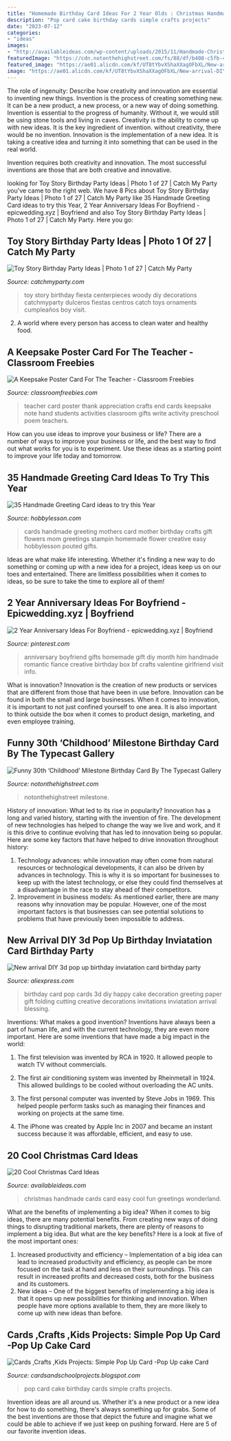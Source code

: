 ```yaml
---
title: "Homemade Birthday Card Ideas For 2 Year Olds : Christmas Handmade Cards Card Easy Cool Fun Greetings Wonderland"
description: "Pop card cake birthday cards simple crafts projects"
date: "2023-07-12"
categories:
- "ideas"
images:
- "http://availableideas.com/wp-content/uploads/2015/11/Handmade-Christmas-Cards-1.jpg"
featuredImage: "https://cdn.notonthehighstreet.com/fs/88/df/b408-c5fb-4e2e-8cfa-008084a65cba/original_funny-30th-childhood-milestone-birthday-card.jpg"
featured_image: "https://ae01.alicdn.com/kf/UT8tYbvXShaXXagOFbXL/New-arrival-DIY-3d-pop-up-birthday-inviatation-card-birthday-party-decoration.jpg"
image: "https://ae01.alicdn.com/kf/UT8tYbvXShaXXagOFbXL/New-arrival-DIY-3d-pop-up-birthday-inviatation-card-birthday-party-decoration.jpg"
---
```



The role of ingenuity: Describe how creativity and innovation are essential to inventing new things.
Invention is the process of creating something new. It can be a new product, a new process, or a new way of doing something. Invention is essential to the progress of humanity. Without it, we would still be using stone tools and living in caves.
Creativity is the ability to come up with new ideas. It is the key ingredient of invention. without creativity, there would be no invention. Innovation is the implementation of a new idea. It is taking a creative idea and turning it into something that can be used in the real world.

Invention requires both creativity and innovation. The most successful inventions are those that are both creative and innovative.

	

		
looking for Toy Story Birthday Party Ideas | Photo 1 of 27 | Catch My Party you've came to the right web. We have 8 Pics about Toy Story Birthday Party Ideas | Photo 1 of 27 | Catch My Party like 35 Handmade Greeting Card ideas to try this Year, 2 Year Anniversary Ideas For Boyfriend - epicwedding.xyz | Boyfriend and also Toy Story Birthday Party Ideas | Photo 1 of 27 | Catch My Party. Here you go:
		
    
## Toy Story Birthday Party Ideas | Photo 1 Of 27 | Catch My Party

<img loading=lazy src="https://photos-cdn.catchmyparty.com/PL/photos/0087/7705/dsc00042.jpg" onerror="this.onerror=null;this.src='https://tse1.mm.bing.net/th?id=OIP.eA6tsTR_LQIDYWUG3WOiNwHaGX&amp;pid=15.1';" alt="Toy Story Birthday Party Ideas | Photo 1 of 27 | Catch My Party">

_Source: catchmyparty.com_

>toy story birthday fiesta centerpieces woody diy decorations catchmyparty dulceros fiestas centros catch toys ornaments cumpleaños boy visit. 

	

2. A world where every person has access to clean water and healthy food. 

    
## A Keepsake Poster Card For The Teacher - Classroom Freebies

<img loading=lazy src="https://www.classroomfreebies.com/wp-content/uploads/2014/07/Takes-a-hand-poster.jpg" onerror="this.onerror=null;this.src='https://tse1.mm.bing.net/th?id=OIP.hN3A2rr8--ZQ-9TmVmScVAHaHr&amp;pid=15.1';" alt="A Keepsake Poster Card For The Teacher - Classroom Freebies">

_Source: classroomfreebies.com_

>teacher card poster thank appreciation crafts end cards keepsake note hand students activities classroom gifts write activity preschool poem teachers. 

	

How can you use ideas to improve your business or life?
There are a number of ways to improve your business or life, and the best way to find out what works for you is to experiment. Use these ideas as a starting point to improve your life today and tomorrow.

    
## 35 Handmade Greeting Card Ideas To Try This Year

<img loading=lazy src="http://hobbylesson.com/wp-content/uploads/2015/01/Ideas-for-handmade-greeting-cards-1.jpg" onerror="this.onerror=null;this.src='https://tse3.mm.bing.net/th?id=OIP.MmmDaXgq5JD7ox1IKE-xFwHaJ4&amp;pid=15.1';" alt="35 Handmade Greeting Card ideas to try this Year">

_Source: hobbylesson.com_

>cards handmade greeting mothers card mother birthday crafts gift flowers mom greetings stampin homemade flower creative easy hobbylesson pouted gifts. 

	

Ideas are what make life interesting. Whether it's finding a new way to do something or coming up with a new idea for a project, ideas keep us on our toes and entertained. There are limitless possibilities when it comes to ideas, so be sure to take the time to explore all of them!

    
## 2 Year Anniversary Ideas For Boyfriend - Epicwedding.xyz | Boyfriend

<img loading=lazy src="https://i.pinimg.com/736x/91/e6/92/91e6923be31c9460cb6c2298b7d076ed--boyfriend-ideas-shadow-box-ideas-for-boyfriend.jpg" onerror="this.onerror=null;this.src='https://tse3.mm.bing.net/th?id=OIP.aly38hg38M3NgzUmHqb5yQHaJ7&amp;pid=15.1';" alt="2 Year Anniversary Ideas For Boyfriend - epicwedding.xyz | Boyfriend">

_Source: pinterest.com_

>anniversary boyfriend gifts homemade gift diy month him handmade romantic fiance creative birthday box bf crafts valentine girlfriend visit info. 

	

What is innovation?
Innovation is the creation of new products or services that are different from those that have been in use before. Innovation can be found in both the small and large businesses. When it comes to innovation, it is important to not just confined yourself to one area. It is also important to think outside the box when it comes to product design, marketing, and even employee training.

    
## Funny 30th ‘Childhood’ Milestone Birthday Card By The Typecast Gallery

<img loading=lazy src="https://cdn.notonthehighstreet.com/fs/88/df/b408-c5fb-4e2e-8cfa-008084a65cba/original_funny-30th-childhood-milestone-birthday-card.jpg" onerror="this.onerror=null;this.src='https://tse2.mm.bing.net/th?id=OIP.1ZyR_l456euhhPCzCDPJ6AHaHa&amp;pid=15.1';" alt="Funny 30th ‘Childhood’ Milestone Birthday Card By The Typecast Gallery">

_Source: notonthehighstreet.com_

>notonthehighstreet milestone. 

	

History of innovation: What led to its rise in popularity?
Innovation has a long and varied history, starting with the invention of fire. The development of new technologies has helped to change the way we live and work, and it is this drive to continue evolving that has led to innovation being so popular. Here are some key factors that have helped to drive innovation throughout history: 
1) Technology advances: while innovation may often come from natural resources or technological developments, it can also be driven by advances in technology. This is why it is so important for businesses to keep up with the latest technology, or else they could find themselves at a disadvantage in the race to stay ahead of their competitors. 
2) Improvement in business models: As mentioned earlier, there are many reasons why innovation may be popular. However, one of the most important factors is that businesses can see potential solutions to problems that have previously been impossible to address.

    
## New Arrival DIY 3d Pop Up Birthday Inviatation Card Birthday Party

<img loading=lazy src="https://ae01.alicdn.com/kf/UT8tYbvXShaXXagOFbXL/New-arrival-DIY-3d-pop-up-birthday-inviatation-card-birthday-party-decoration.jpg" onerror="this.onerror=null;this.src='https://tse1.mm.bing.net/th?id=OIP.br10oW8wykfR4Jq905MvHQHaHa&amp;pid=15.1';" alt="New arrival DIY 3d pop up birthday inviatation card birthday party">

_Source: aliexpress.com_

>birthday card pop cards 3d diy happy cake decoration greeting paper gift folding cutting creative decorations invitations inviatation arrival blessing. 

	

Inventions: What makes a good invention?
Inventions have always been a part of human life, and with the current technology, they are even more important. Here are some inventions that have made a big impact in the world:
1. The first television was invented by RCA in 1920. It allowed people to watch TV without commercials.

2. The first air conditioning system was invented by Rheinmetall in 1924. This allowed buildings to be cooled without overloading the AC units.

3. The first personal computer was invented by Steve Jobs in 1969. This helped people perform tasks such as managing their finances and working on projects at the same time.

4. The iPhone was created by Apple Inc in 2007 and became an instant success because it was affordable, efficient, and easy to use.

    
## 20 Cool Christmas Card Ideas

<img loading=lazy src="http://availableideas.com/wp-content/uploads/2015/11/Handmade-Christmas-Cards-1.jpg" onerror="this.onerror=null;this.src='https://tse2.mm.bing.net/th?id=OIP.NKs8G6bXrN7HbDjT2S5HgwHaGR&amp;pid=15.1';" alt="20 Cool Christmas Card Ideas">

_Source: availableideas.com_

>christmas handmade cards card easy cool fun greetings wonderland. 

	

What are the benefits of implementing a big idea?
When it comes to big ideas, there are many potential benefits. From creating new ways of doing things to disrupting traditional markets, there are plenty of reasons to implement a big idea. But what are the key benefits? Here is a look at five of the most important ones:
1. Increased productivity and efficiency – Implementation of a big idea can lead to increased productivity and efficiency, as people can be more focused on the task at hand and less on their surroundings. This can result in increased profits and decreased costs, both for the business and its customers.
2. New ideas – One of the biggest benefits of implementing a big idea is that it opens up new possibilities for thinking and innovation. When people have more options available to them, they are more likely to come up with new ideas than before.

    
## Cards ,Crafts ,Kids Projects: Simple Pop Up Card -Pop Up Cake Card

<img loading=lazy src="http://2.bp.blogspot.com/-GxdjE32N6cU/TadM0iIOCpI/AAAAAAAAA4Q/gu9F3yp11QI/w1200-h630-p-k-no-nu/Pop+Up+Birthday+cake+card.jpg" onerror="this.onerror=null;this.src='https://tse4.mm.bing.net/th?id=OIP.4Bu28WjaPIgjo3_LXKXm0wHaGx&amp;pid=15.1';" alt="Cards ,Crafts ,Kids Projects: Simple Pop Up Card -Pop Up cake Card">

_Source: cardsandschoolprojects.blogspot.com_

>pop card cake birthday cards simple crafts projects. 

	

Invention ideas are all around us. Whether it's a new product or a new idea for how to do something, there's always something up for grabs. Some of the best inventions are those that depict the future and imagine what we could be able to achieve if we just keep on pushing forward. Here are 5 of our favorite invention ideas.

